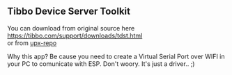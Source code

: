 ## Tibbo Device Server Toolkit
You can download from original source here   
https://tibbo.com/support/downloads/tdst.html   
or from [upx-repo](https://github.com/mellbo/upx-repo/edit/main/VPS-UART/TibboVPS/tdst_5_14_00_x64_0c050900d4.7z)

Why this app? Be cause you need to create a Virtual Serial Port over WIFI in your PC to comunicate with ESP.  Don't woory. It's just a driver.. ;)
